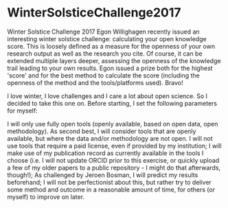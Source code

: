 # WinterSolsticeChallenge2017
Winter Solstice Challenge 2017
Egon Willighagen recently issued an interesting winter solstice challenge: calculating your open knowledge score. This is loosely defined as a measure for the openness of your own research output as well as the research you cite. Of course, it can be extended multiple layers deeper, assessing the openness of the knowledge trail leading to your own results. Egon issued a prize both for the highest 'score' and for the best method to calculate the score (including the openness of the method and the tools/platforms used). Bravo!

I love winter, I love challenges and I care a lot about open science. So I decided to take this one on. Before starting, I set the following parameters for myself:

I will only use fully open tools (openly available, based on open data, open methodology). As second best, I will consider tools that are openly available, but where the data and/or methodology are not open. I will not use tools that require a paid license, even if provided by my institution;
I will make use of my publication record as currently available in the tools I choose (i.e. I will not update ORCID prior to this exercise, or quickly upload a few of my older papers to a public repository - I might do that afterwards, though!);
As challenged by Jeroen Bosman, I will predict my results beforehand;
I will not be perfectionist about this, but rather try to deliver some method and outcome in a reasonable amount of time, for others (or myself) to improve on later.

